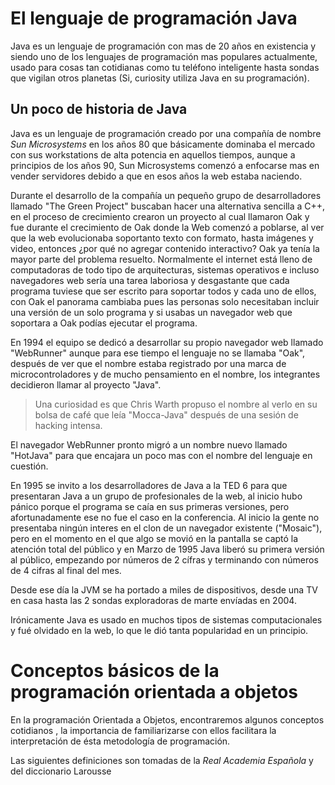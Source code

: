 # El lenguaje de programación Java

Java es un lenguaje de programación con mas de 20 años en existencia
y siendo uno de los lenguajes de programación mas populares actualmente,
usado para cosas tan cotidianas como tu teléfono inteligente hasta
sondas que vigilan otros planetas (Si, curiosity utiliza Java en su
programación).

## Un poco de historia de Java

Java es un lenguaje de programación creado por una compañía de nombre
*Sun Microsystems* en los años 80 que básicamente dominaba el mercado
con sus workstations de alta potencia en aquellos tiempos, aunque a
principios de los años 90, Sun Microsystems comenzó a enfocarse mas en
vender servidores debido a que en esos años la web estaba naciendo.

Durante el desarrollo de la compañía un pequeño grupo de desarrolladores
llamado "The Green Project" buscaban hacer una alternativa sencilla a
C++, en el proceso de crecimiento crearon un proyecto al cual llamaron
Oak y fue durante el crecimiento de Oak donde la Web comenzó a poblarse,
al ver que la web evolucionaba soportanto texto con formato, hasta
imágenes y video, entonces ¿por qué no agregar contenido interactivo?
Oak ya tenía la mayor parte del problema resuelto. Normalmente el
internet está lleno de computadoras de todo tipo de arquitecturas,
sistemas operativos e incluso navegadores web sería una tarea laboriosa
y desgastante que cada programa tuviese que ser escrito para soportar
todos y cada uno de ellos, con Oak el panorama cambiaba pues las personas
solo necesitaban incluir una versión de un solo programa y si usabas
un navegador web que soportara a Oak podías ejecutar el programa.

En 1994 el equipo se dedicó a desarrollar su propio navegador web llamado
"WebRunner" aunque para ese tiempo el lenguaje no se llamaba "Oak", después
de ver que el nombre estaba registrado por una marca de microcontroladores
y de mucho pensamiento en el nombre, los integrantes decidieron llamar al
proyecto "Java".

> Una curiosidad es que Chris Warth propuso el nombre al verlo en su bolsa de
> café que leía "Mocca-Java" después de una sesión de hacking intensa.

El navegador WebRunner pronto migró a un nombre nuevo llamado "HotJava" para
que encajara un poco mas con el nombre del lenguaje en cuestión.

En 1995 se invito a los desarrolladores de Java a la TED 6 para que presentaran
Java a un grupo de profesionales de la web, al inicio hubo pánico porque el
programa se caía en sus primeras versiones, pero afortunadamente ese no fue el
caso en la conferencia. Al inicio la gente no presentaba ningún interes en el
clon de un navegador existente ("Mosaic"), pero en el momento en el que algo
se movió en la pantalla se captó la atención total del público y en Marzo de
1995 Java liberó su primera versión al público, empezando por números de 2 cífras
y terminando con números de 4 cifras al final del mes.

Desde ese día la JVM se ha portado a miles de dispositivos, desde una TV en casa
hasta las 2 sondas exploradoras de marte envíadas en 2004.

Irónicamente Java es usado en muchos tipos de sistemas computacionales y fué
olvidado en la web, lo que le dió tanta popularidad en un principio.

# Conceptos básicos de la programación orientada a objetos

En la programación Orientada a Objetos, encontraremos algunos conceptos cotidianos
, la importancia de familiarizarse con ellos facilitara la interpretación de ésta
metodología de programación.

Las siguientes definiciones son tomadas de la *Real Academia Española* y del
diccionario Larousse
